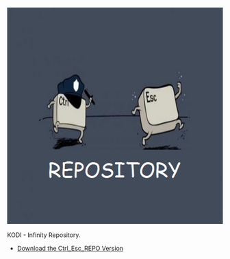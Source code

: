 ![Infinity Repo](icon.png)

KODI - Infinity Repository.



* [Download the Ctrl_Esc_REPO Version](https://bit.ly/3kbCkXQ)





